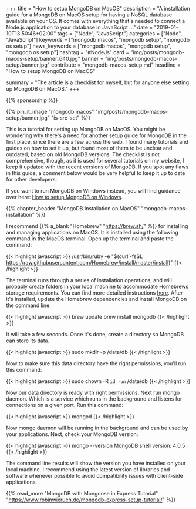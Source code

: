 +++
title = "How to setup MongoDB on MacOS"
description = "A installation guide for a MongoDB on MacOS setup for having a NoSQL database available on your OS. It comes with everything that's needed to connect a Node.js application to your database in JavaScript ..."
date = "2019-01-10T13:50:46+02:00"
tags = ["Node", "JavaScript"]
categories = ["Node", "JavaScript"]
keywords = ["mongodb macos", "mongodb setup", "mongodb os setup"]
news_keywords = ["mongodb macos", "mongodb setup", "mongodb os setup"]
hashtag = "#NodeJs"
card = "img/posts/mongodb-macos-setup/banner_640.jpg"
banner = "img/posts/mongodb-macos-setup/banner.jpg"
contribute = "mongodb-macos-setup.md"
headline = "How to setup MongoDB on MacOS"

summary = "The article is a checklist for myself, but for anyone else setting up MongoDB on MacOS."
+++

{{% sponsorship %}}

{{% pin_it_image "mongodb macos" "img/posts/mongodb-macos-setup/banner.jpg" "is-src-set" %}}

This is a tutorial for setting up MongoDB on MacOS. You might be wondering why there's a need for another setup guide for MongoDB in the first place, since there are a few across the web. I found many tutorials and guides on how to set it up, but found most of them to be unclear and outdated, based on old MongoDB versions. The checklist is not comprehensive, though, as it is used for several tutorials on my website, I keep it updated with the recent versions of MongoDB. If you spot any flaws in this guide, a comment below would be very helpful to keep it up to date for other developers.

If you want to run MongoDB on Windows instead, you will find guidance over here: [How to setup MongoDB on Windows](https://www.robinwieruch.de/mongodb-windows-setup).

{{% chapter_header "MongoDB Installation on MacOS" "mongodb-macos-installation" %}}

I recommend {{% a_blank "Homebrew" "https://brew.sh/" %}} for installing and managing applications on MacOS. It is installed using the following command in the MacOS terminal. Open up the terminal and paste the command:

{{< highlight javascript >}}
/usr/bin/ruby -e "$(curl -fsSL https://raw.githubusercontent.com/Homebrew/install/master/install)"
{{< /highlight >}}

The terminal runs through a series of installation operations, and will probably create folders in your local machine to accommodate Homebrews storage requirements. You can find more detailed instructions [here](https://www.robinwieruch.de/developer-setup/). After it's installed, update the Homebrew dependencies and install MongoDB on the command line:

{{< highlight javascript >}}
brew update
brew install mongodb
{{< /highlight >}}

It will take a few seconds. Once it's done, create a directory so MongoDB can store its data.

{{< highlight javascript >}}
sudo mkdir -p /data/db
{{< /highlight >}}

Now to make sure this data directory have the right permissions, you'll run this command:

{{< highlight javascript >}}
sudo chown -R `id -un` /data/db
{{< /highlight >}}

Now our data directory is ready with right permissions. Next run mongo daemon. Which is a service which runs in the background and listens for connections on a given port. Run this command:

{{< highlight javascript >}}
mongod
{{< /highlight >}}

Now mongo daemon will be running in the background and can be used by your applications. Next, check your MongoDB version:

{{< highlight javascript >}}
mongo --version
MongoDB shell version: 4.0.5
{{< /highlight >}}

The command line results will show the version you have installed on your local machine. I recommend using the latest version of libraries and software whenever possible to avoid compatibility issues with client-side applications.

{{% read_more "MongoDB with Mongoose in Express Tutorial" "https://www.robinwieruch.de/mongodb-express-setup-tutorial/" %}}